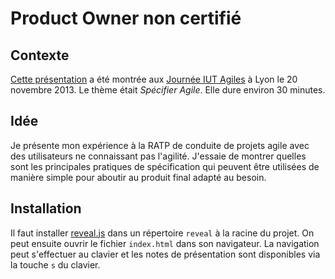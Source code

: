 Product Owner non certifié
======================

## Contexte ##

[Cette présentation](http://lcottereau.github.io/po-non-certifie-slides/) a été montrée aux [Journée IUT Agiles](http://www.iutagile.com/) à Lyon le 20 novembre 2013. Le thème
était _Spécifier Agile_. Elle dure environ 30 minutes.

## Idée ##

Je présente mon expérience à la RATP de conduite de projets agile avec des utilisateurs ne connaissant pas l'agilité. 
J'essaie de montrer quelles sont les principales pratiques de spécification qui peuvent être utilisées de manière simple pour 
aboutir au produit final adapté au besoin.

## Installation ##

Il faut installer [reveal.js](https://github.com/hakimel/reveal.js) dans un répertoire `reveal` à la racine du projet. 
On peut ensuite ouvrir le fichier `index.html` dans son navigateur. La navigation peut s'effectuer au clavier et les
notes de présentation sont disponibles via la touche `s` du clavier.
